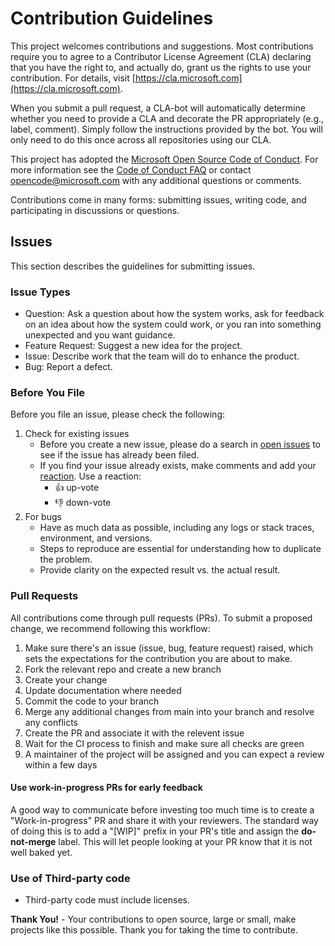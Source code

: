 # Contribution Guidelines

This project welcomes contributions and suggestions. Most contributions require you to
agree to a Contributor License Agreement (CLA) declaring that you have the right to,
and actually do, grant us the rights to use your contribution. For details, visit
[https://cla.microsoft.com](https://cla.microsoft.com).

When you submit a pull request, a CLA-bot will automatically determine whether you need
to provide a CLA and decorate the PR appropriately (e.g., label, comment). Simply follow the
instructions provided by the bot. You will only need to do this once across all repositories using our CLA.

This project has adopted the [Microsoft Open Source Code of Conduct](https://opensource.microsoft.com/codeofconduct/).
For more information see the [Code of Conduct FAQ](https://opensource.microsoft.com/codeofconduct/faq/)
or contact [opencode@microsoft.com](mailto:opencode@microsoft.com) with any additional questions or comments.

Contributions come in many forms: submitting issues, writing code, and participating in discussions or questions.

## Issues

This section describes the guidelines for submitting issues.

### Issue Types

- Question: Ask a question about how the system works, ask for feedback on an idea about how the system could work, or you ran into something unexpected and you want guidance.
- Feature Request: Suggest a new idea for the project.
- Issue: Describe work that the team will do to enhance the product.
- Bug: Report a defect.

### Before You File

Before you file an issue, please check the following:

1. Check for existing issues
    - Before you create a new issue, please do a search in [open issues](https://github.com/Azure/missionlz/issues) to see if the issue has already been filed.
    - If you find your issue already exists, make comments and add your [reaction](https://github.com/blog/2119-add-reaction-to-pull-requests-issues-and-comments). Use a reaction:
        - 👍 up-vote
        - 👎 down-vote
1. For bugs
    - Have as much data as possible, including any logs or stack traces, environment, and versions.
    - Steps to reproduce are essential for understanding how to duplicate the problem.
    - Provide clarity on the expected result vs. the actual result.

### Pull Requests

All contributions come through pull requests (PRs). To submit a proposed change, we recommend following this workflow:

1. Make sure there's an issue (issue, bug, feature request) raised, which sets the expectations for the contribution you are about to make.
1. Fork the relevant repo and create a new branch
1. Create your change
1. Update documentation where needed
1. Commit the code to your branch
1. Merge any additional changes from main into your branch and resolve any conflicts
1. Create the PR and associate it with the relevent issue
1. Wait for the CI process to finish and make sure all checks are green
1. A maintainer of the project will be assigned and you can expect a review within a few days

#### Use work-in-progress PRs for early feedback

A good way to communicate before investing too much time is to create a "Work-in-progress" PR and share it with your reviewers. The standard way of doing this is to add a "[WIP]" prefix in your PR's title and assign the **do-not-merge** label. This will let people looking at your PR know that it is not well baked yet.

### Use of Third-party code

- Third-party code must include licenses.

**Thank You!** - Your contributions to open source, large or small, make projects like this possible. Thank you for taking the time to contribute.
